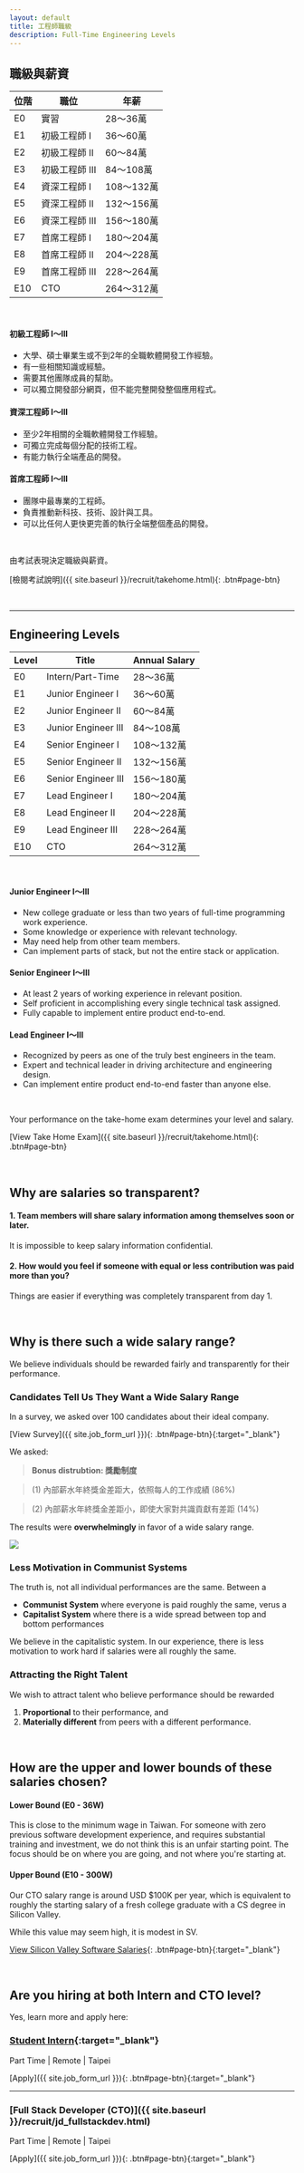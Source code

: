```yaml
---
layout: default
title: 工程師職級
description: Full-Time Engineering Levels
---
```


## 職級與薪資

| 位階 | 職位 | 年薪 |
| --- | --- | --- | 
| E0 | 實習 | 28～36萬 |
| E1 | 初級工程師 I | 36～60萬 |
| E2 | 初級工程師 II | 60～84萬 |
| E3 | 初級工程師 III | 84～108萬 |
| E4 | 資深工程師 I | 108～132萬 |
| E5 | 資深工程師 II | 132～156萬 |
| E6 | 資深工程師 III | 156～180萬 |
| E7 | 首席工程師 I | 180～204萬 |
| E8 | 首席工程師 II | 204～228萬 |
| E9 | 首席工程師 III | 228～264萬 |
| E10 | CTO | 264～312萬 |

<br>

#### 初級工程師 I～III
* 大學、碩士畢業生或不到2年的全職軟體開發工作經驗。
* 有一些相關知識或經驗。
* 需要其他團隊成員的幫助。
* 可以獨立開發部分網頁，但不能完整開發整個應用程式。

#### 資深工程師 I～III
* 至少2年相關的全職軟體開發工作經驗。
* 可獨立完成每個分配的技術工程。
* 有能力執行全端產品的開發。

#### 首席工程師 I～III
* 團隊中最專業的工程師。
* 負責推動新科技、技術、設計與工具。
* 可以比任何人更快更完善的執行全端整個產品的開發。

<br>

由考試表現決定職級與薪資。

[檢閱考試說明]({{ site.baseurl }}/recruit/takehome.html){: .btn#page-btn}

<br>

---

## Engineering Levels

| Level | Title | Annual Salary |
| --- | --- | --- |
| E0 | Intern/Part-Time | 28～36萬 |
| E1 | Junior Engineer I | 36～60萬 |
| E2 | Junior Engineer II | 60～84萬 |
| E3 | Junior Engineer III | 84～108萬 |
| E4 | Senior Engineer I | 108～132萬 |
| E5 | Senior Engineer II | 132～156萬 |
| E6 | Senior Engineer III | 156～180萬 |
| E7 | Lead Engineer I | 180～204萬 |
| E8 | Lead Engineer II | 204～228萬 |
| E9 | Lead Engineer III | 228～264萬 |
| E10 | CTO | 264～312萬 |

<br>

#### Junior Engineer I～III
* New college graduate or less than two years of full-time programming work experience.
* Some knowledge or experience with relevant technology.
* May need help from other team members.
* Can implement parts of stack, but not the entire stack or application.

#### Senior Engineer I～III
* At least 2 years of working experience in relevant position.
* Self proficient in accomplishing every single technical task assigned.
* Fully capable to implement entire product end-to-end.

#### Lead Engineer I～III
* Recognized by peers as one of the truly best engineers in the team.
* Expert and technical leader in driving architecture and engineering design.
* Can implement entire product end-to-end faster than anyone else.

<br>

Your performance on the take-home exam determines your level and salary.

[View Take Home Exam]({{ site.baseurl }}/recruit/takehome.html){: .btn#page-btn}

<br>

## Why are salaries so transparent?

#### 1. Team members will share salary information among themselves soon or later.

It is impossible to keep salary information confidential.

#### 2. How would you feel if someone with equal or less contribution was paid more than you?

Things are easier if everything was completely transparent from day 1.

<br>

## Why is there such a wide salary range?

We believe individuals should be rewarded fairly and transparently for their performance. 

### Candidates Tell Us They Want a Wide Salary Range

In a survey, we asked over 100 candidates about their ideal company. 

[View Survey]({{ site.job_form_url }}){: .btn#page-btn}{:target="_blank"}


We asked:

> **Bonus distrubtion: 獎勵制度**

> (1) 內部薪水年終獎金差距大，依照每人的工作成績 (86%)

> (2) 內部薪水年終獎金差距小，即使大家對共識貢獻有差距 (14%)

The results were **overwhelmingly** in favor of a wide salary range.

<a href='https://photos.google.com/share/AF1QipPZ3fACGsFJRQxhLKTaLQ-eDQdKGN6bB5dz0Erq0TBQa1wNXe2xd5Ohv05GqQjasA?key=aE5fS0xkYkZ4cDFSYks5T1djdDNqOFZvQ3ZleS1R&source=ctrlq.org' target="_blank"><img src='https://lh3.googleusercontent.com/Nrnj01a58O2hfF15N9p6ceSQb9lnDqZOqcj-7-FPMrlGsn0z9dJJ5HXbqsqh1iPQvV-qIGSZsbcjQYv2h3RF-XDzDyEAQUf90E9nmCPEd7wWwEajHmJvlFjjq1j2tu9nK-nWfdU9-w=w2400' /></a>

### Less Motivation in Communist Systems

The truth is, not all individual performances are the same. Between a

- **Communist System** where everyone is paid roughly the same, verus a 
- **Capitalist System** where there is a wide spread between top and bottom performances

We believe in the capitalistic system. In our experience, there is less motivation to work hard if salaries were all roughly the same.

### Attracting the Right Talent

We wish to attract talent who believe performance should be rewarded 

1. **Proportional** to their performance, and 
2. **Materially different** from peers with a different performance.

<br>

## How are the upper and lower bounds of these salaries chosen?

#### Lower Bound (E0 - 36W)

This is close to the minimum wage in Taiwan. For someone with zero previous software development experience, and requires substantial training and investment, we do not think this is an unfair starting point. The focus should be on where you are going, and not where you're starting at.

#### Upper Bound (E10 - 300W)

Our CTO salary range is around USD $100K per year, which is equivalent to roughly the starting salary of a fresh college graduate with a CS degree in Silicon Valley.

While this value may seem high, it is modest in SV.

[View Silicon Valley Software Salaries](https://www.levels.fyi/){: .btn#page-btn}{:target="_blank"}

<br>

## Are you hiring at both Intern and CTO level?

Yes, learn more and apply here:

### [Student Intern](https://www.avancevl.com/students){:target="_blank"}
Part Time | Remote | Taipei

[Apply]({{ site.job_form_url }}){: .btn#page-btn}{:target="_blank"}

---

### [Full Stack Developer (CTO)]({{ site.baseurl }}/recruit/jd_fullstackdev.html)
Part Time | Remote | Taipei

[Apply]({{ site.job_form_url }}){: .btn#page-btn}{:target="_blank"}